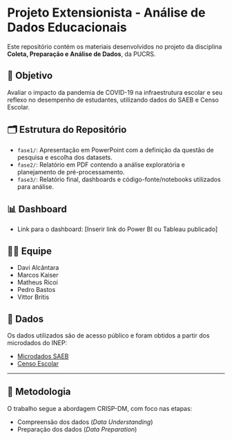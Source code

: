 # Projeto Extensionista - Análise de Dados Educacionais

Este repositório contém os materiais desenvolvidos no projeto da disciplina **Coleta, Preparação e Análise de Dados**, da PUCRS.

## 🎯 Objetivo

Avaliar o impacto da pandemia de COVID-19 na infraestrutura escolar e seu reflexo no desempenho de estudantes, utilizando dados do SAEB e Censo Escolar.

## 🗂️ Estrutura do Repositório

- `fase1/`: Apresentação em PowerPoint com a definição da questão de pesquisa e escolha dos datasets.
- `fase2/`: Relatório em PDF contendo a análise exploratória e planejamento de pré-processamento.
- `fase3/`: Relatório final, dashboards e código-fonte/notebooks utilizados para análise.

## 📊 Dashboard

- Link para o dashboard: [Inserir link do Power BI ou Tableau publicado]

## 👨‍💻 Equipe

- Davi Alcântara  
- Marcos Kaiser  
- Matheus Ricoi  
- Pedro Bastos  
- Vittor Britis

## 📌 Dados

Os dados utilizados são de acesso público e foram obtidos a partir dos microdados do INEP:
- [Microdados SAEB](https://www.gov.br/inep/pt-br/acesso-a-informacao/dados-abertos/microdados)
- [Censo Escolar](https://www.gov.br/inep/pt-br/acesso-a-informacao/dados-abertos/microdados)

---

## 🧠 Metodologia

O trabalho segue a abordagem CRISP-DM, com foco nas etapas:
- Compreensão dos dados (*Data Understanding*)
- Preparação dos dados (*Data Preparation*)

